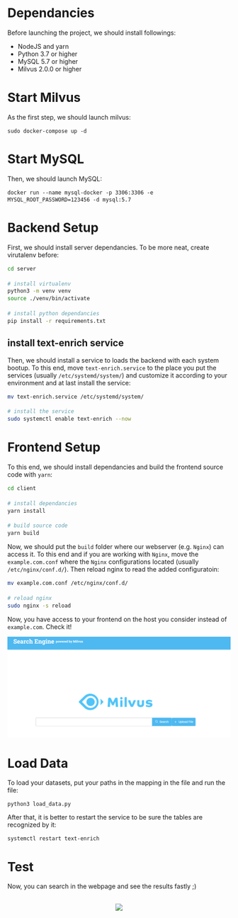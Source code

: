 # Dependancies
Before launching the project, we should install followings:
- NodeJS and yarn
- Python 3.7 or higher
- MySQL 5.7 or higher
- Milvus 2.0.0 or higher

# Start Milvus
As the first step, we should launch milvus:
```
sudo docker-compose up -d
```
# Start MySQL
Then, we should launch MySQL:
```
docker run --name mysql-docker -p 3306:3306 -e MYSQL_ROOT_PASSWORD=123456 -d mysql:5.7
```
# Backend Setup
First, we should install server dependancies. To be more neat, create virutalenv before:
```bash
cd server

# install virtualenv
python3 -m venv venv
source ./venv/bin/activate

# install python dependancies
pip install -r requirements.txt
```
## install text-enrich service
Then, we should install a service to loads the backend with each system bootup. 
To this end, move `text-enrich.service` to the place you put the services (usually `/etc/systemd/system/`) and customize it according to your environment and at last install the service:
```bash
mv text-enrich.service /etc/systemd/system/

# install the service
sudo systemctl enable text-enrich --now
```
# Frontend Setup
To this end, we should install dependancies and build the frontend source code with `yarn`:
```bash
cd client

# install dependancies
yarn install

# build source code
yarn build
```
Now, we should put the `build` folder where our webserver (e.g. `Nginx`) can access it.
To this end and if you are working with `Nginx`, move the `example.com.conf` where the `Nginx` configurations located (usually `/etc/nginx/conf.d/`). Then reload nginx to read the added configuratoin:
```bash
mv example.com.conf /etc/nginx/conf.d/

# reload nginx
sudo nginx -s reload
```
Now, you have access to your frontend on the host you consider instead of `example.com`. Check it!

![1](media/home.png)
# Load Data
To load your datasets, put your paths in the mapping in the file and run the file:
```
python3 load_data.py
```
After that, it is better to restart the service to be sure the tables are recognized by it:
```
systemctl restart text-enrich
```
# Test
Now, you can search in the webpage and see the results fastly ;)
<br><br>

<p align="center">
<img src='media/demo.gif' />
</p>